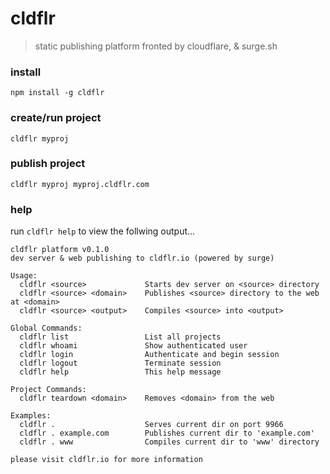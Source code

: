 # cldflr

> static publishing platform fronted by cloudflare, & surge.sh

### install

```
npm install -g cldflr
```

### create/run project

```
cldflr myproj
```

### publish project

```
cldflr myproj myproj.cldflr.com
```

### help

run `cldflr help` to view the follwing output...

```
cldflr platform v0.1.0
dev server & web publishing to cldflr.io (powered by surge)

Usage:
  cldflr <source>             Starts dev server on <source> directory
  cldflr <source> <domain>    Publishes <source> directory to the web at <domain>
  cldflr <source> <output>    Compiles <source> into <output>

Global Commands:
  cldflr list                 List all projects
  cldflr whoami               Show authenticated user
  cldflr login                Authenticate and begin session
  cldflr logout               Terminate session
  cldflr help                 This help message

Project Commands:
  cldflr teardown <domain>    Removes <domain> from the web

Examples:
  cldflr .                    Serves current dir on port 9966
  cldflr . example.com        Publishes current dir to 'example.com'
  cldflr . www                Compiles current dir to 'www' directory

please visit cldflr.io for more information
```
